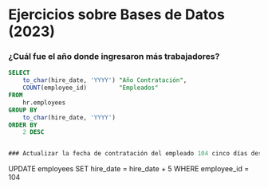 # Ejercicios sobre Bases de Datos (2023)

### ¿Cuál fue el año donde ingresaron más trabajadores?

```sql
SELECT
    to_char(hire_date, 'YYYY') "Año Contratación",
    COUNT(employee_id)         "Empleados"
FROM
    hr.employees
GROUP BY
    to_char(hire_date, 'YYYY')
ORDER BY
    2 DESC


### Actualizar la fecha de contratación del empleado 104 cinco días después de la fecha almacenada.

```
UPDATE employees
SET
    hire_date = hire_date + 5
WHERE
    employee_id = 104



